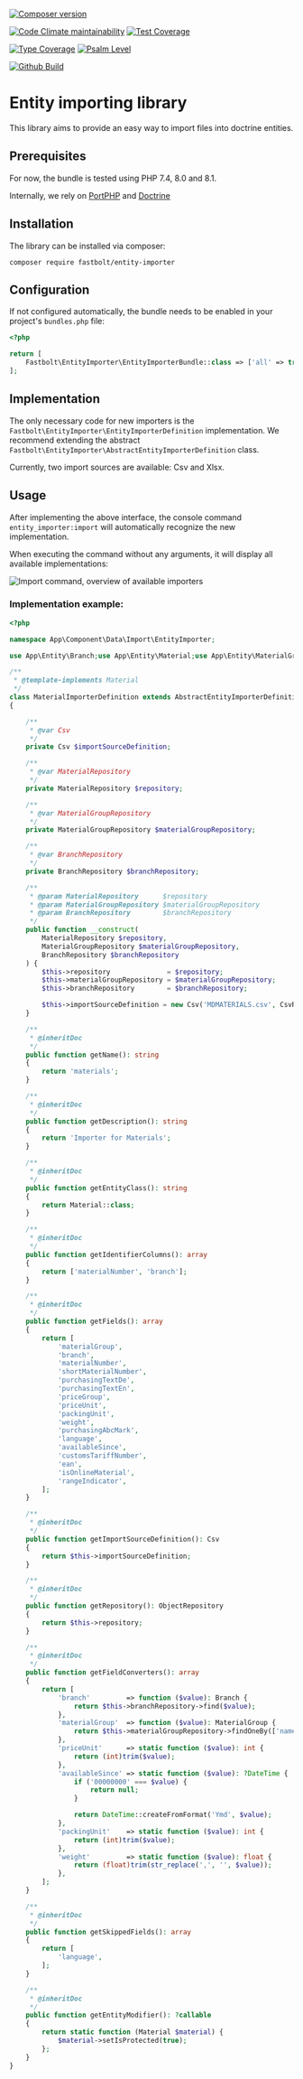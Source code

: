 [![Composer version](https://img.shields.io/packagist/v/fastbolt/entity-importer)](https://packagist.org/packages/fastbolt/entity-importer)

[![Code Climate maintainability](https://img.shields.io/codeclimate/maintainability/fastbolt/entity-importer)](https://codeclimate.com/github/fastbolt/entity-importer)
[![Test Coverage](https://img.shields.io/codecov/c/github/fastbolt/entity-importer)](https://app.codecov.io/gh/fastbolt/entity-importer/)

[![Type Coverage](https://shepherd.dev/github/fastbolt/entity-importer/coverage.svg)](https://shepherd.dev/github/fastbolt/entity-importer)
[![Psalm Level](https://shepherd.dev/github/fastbolt/entity-importer/level.svg)](https://shepherd.dev/github/fastbolt/entity-importer)

[![Github Build](https://img.shields.io/github/workflow/status/fastbolt/entity-importer/PHPUnit%20tests/main)](https://github.com/fastbolt/entity-importer/actions)

# Entity importing library

This library aims to provide an easy way to import files into doctrine entities.


## Prerequisites

For now, the bundle is tested using PHP 7.4, 8.0 and 8.1.

Internally, we rely on [PortPHP](https://github.com/portphp) and [Doctrine](https://github.com/doctrine/persistence)

## Installation

The library can be installed via composer:

```
composer require fastbolt/entity-importer
```

## Configuration

If not configured automatically, the bundle needs to be enabled in your project's `bundles.php` file:

```php
<?php

return [
    Fastbolt\EntityImporter\EntityImporterBundle::class => ['all' => true],
];
```

## Implementation

The only necessary code for new importers is the `Fastbolt\EntityImporter\EntityImporterDefinition` implementation. We recommend
extending the abstract `Fastbolt\EntityImporter\AbstractEntityImporterDefinition` class.

Currently, two import sources are available: Csv and Xlsx.

## Usage

After implementing the above interface, the console command `entity_importer:import` will automatically recognize the new implementation.

When executing the command without any arguments, it will display all available implementations:

![Import command, overview of available importers](./docs/images/import-command-list.PNG)

### Implementation example:

```php
<?php

namespace App\Component\Data\Import\EntityImporter;

use App\Entity\Branch;use App\Entity\Material;use App\Entity\MaterialGroup;use App\Repository\BranchRepository;use App\Repository\MaterialGroupRepository;use App\Repository\MaterialRepository;use DateTime;use Doctrine\Persistence\ObjectRepository;use Fastbolt\EntityImporter\AbstractEntityImporterDefinition;use Fastbolt\EntityImporter\Reader\CsvReader;use Fastbolt\EntityImporter\Types\ImportSourceDefinition\Csv;

/**
 * @template-implements Material
 */
class MaterialImporterDefinition extends AbstractEntityImporterDefinition
{

    /**
     * @var Csv
     */
    private Csv $importSourceDefinition;

    /**
     * @var MaterialRepository
     */
    private MaterialRepository $repository;

    /**
     * @var MaterialGroupRepository
     */
    private MaterialGroupRepository $materialGroupRepository;

    /**
     * @var BranchRepository
     */
    private BranchRepository $branchRepository;

    /**
     * @param MaterialRepository      $repository
     * @param MaterialGroupRepository $materialGroupRepository
     * @param BranchRepository        $branchRepository
     */
    public function __construct(
        MaterialRepository $repository,
        MaterialGroupRepository $materialGroupRepository,
        BranchRepository $branchRepository
    ) {
        $this->repository              = $repository;
        $this->materialGroupRepository = $materialGroupRepository;
        $this->branchRepository        = $branchRepository;

        $this->importSourceDefinition = new Csv('MDMATERIALS.csv', CsvReader::TYPE);
    }

    /**
     * @inheritDoc
     */
    public function getName(): string
    {
        return 'materials';
    }

    /**
     * @inheritDoc
     */
    public function getDescription(): string
    {
        return 'Importer for Materials';
    }

    /**
     * @inheritDoc
     */
    public function getEntityClass(): string
    {
        return Material::class;
    }

    /**
     * @inheritDoc
     */
    public function getIdentifierColumns(): array
    {
        return ['materialNumber', 'branch'];
    }

    /**
     * @inheritDoc
     */
    public function getFields(): array
    {
        return [
            'materialGroup',
            'branch',
            'materialNumber',
            'shortMaterialNumber',
            'purchasingTextDe',
            'purchasingTextEn',
            'priceGroup',
            'priceUnit',
            'packingUnit',
            'weight',
            'purchasingAbcMark',
            'language',
            'availableSince',
            'customsTariffNumber',
            'ean',
            'isOnlineMaterial',
            'rangeIndicator',
        ];
    }

    /**
     * @inheritDoc
     */
    public function getImportSourceDefinition(): Csv
    {
        return $this->importSourceDefinition;
    }

    /**
     * @inheritDoc
     */
    public function getRepository(): ObjectRepository
    {
        return $this->repository;
    }

    /**
     * @inheritDoc
     */
    public function getFieldConverters(): array
    {
        return [
            'branch'         => function ($value): Branch {
                return $this->branchRepository->find($value);
            },
            'materialGroup'  => function ($value): MaterialGroup {
                return $this->materialGroupRepository->findOneBy(['name' => $value]);
            },
            'priceUnit'      => static function ($value): int {
                return (int)trim($value);
            },
            'availableSince' => static function ($value): ?DateTime {
                if ('00000000' === $value) {
                    return null;
                }

                return DateTime::createFromFormat('Ymd', $value);
            },
            'packingUnit'    => static function ($value): int {
                return (int)trim($value);
            },
            'weight'         => static function ($value): float {
                return (float)trim(str_replace(',', '', $value));
            },
        ];
    }

    /**
     * @inheritDoc
     */
    public function getSkippedFields(): array
    {
        return [
            'language',
        ];
    }

    /**
     * @inheritDoc
     */
    public function getEntityModifier(): ?callable
    {
        return static function (Material $material) {
            $material->setIsProtected(true);
        };
    }
}
```

